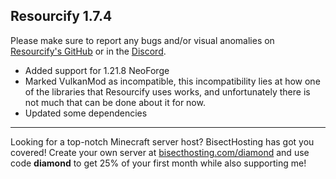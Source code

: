 ## Resourcify 1.7.4

Please make sure to report any bugs and/or visual anomalies
on [Resourcify's GitHub](https://github.com/DeDiamondPro/Resourcify/issues) or in
the [Discord](https://discord.gg/XtAuqsJWby).

- Added support for 1.21.8 NeoForge
- Marked VulkanMod as incompatible, this incompatibility lies at how one of the libraries that Resourcify uses works,
  and unfortunately there is not much that can be done about it for now.
- Updated some dependencies

----------------------------------------------------------------------------------------------------

Looking for a top-notch Minecraft server host? BisectHosting has got you covered! Create your own server
at [bisecthosting.com/diamond](https://bisecthosting.com/diamond?r=resourcify+update) and use code **diamond** to get
25% of your first month while also supporting me!